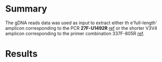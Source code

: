 # Summary

The gDNA reads data was used as input to extract either th e'full-length' amplicon corresponding to the PCR **27F-U1492R** [ref](https://en.wikipedia.org/wiki/16S_ribosomal_RNA) or the shorter V3V4 amplicon corresponding to the primer combination 337F-805R [ref](https://en.wikipedia.org/wiki/16S_ribosomal_RNA).

# Results
